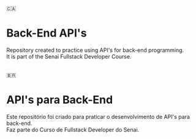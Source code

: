 :canada:
# Back-End API's
Repository created to practice using API's for back-end programming.<br/>
It is part of the Senai Fullstack Developer Course.
<br/>
<br/>

:brazil:
# API's para Back-End
Este repositório foi criado para praticar o desenvolvimento de API's para back-end.<br/>
Faz parte do Curso de Fullstack Developer do Senai.
